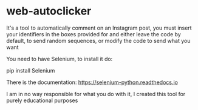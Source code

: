 # web-autoclicker
It's a tool to automatically comment on an Instagram post, you must insert your identifiers in the boxes provided for and either leave the code by default, to send random sequences, or modify the code to send what you want

You need to have Selenium, to install it do:

pip install Selenium


There is the documentation: https://selenium-python.readthedocs.io

I am in no way responsible for what you do with it, I created this tool for purely educational purposes
